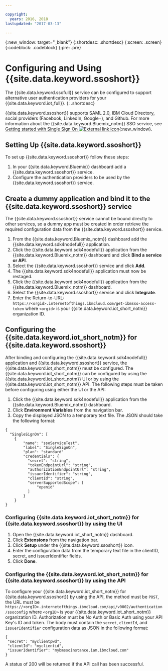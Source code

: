 ```yaml
---

copyright:
  years: 2016, 2018
lastupdated: "2017-03-13"

---
```


{:new_window: target="\_blank"}
{:shortdesc: .shortdesc}
{:screen: .screen}
{:codeblock: .codeblock}
{:pre: .pre}

# Configuring and Using {{site.data.keyword.ssoshort}}

The {{site.data.keyword.ssofull}} service can be configured to support alternative user authentication providers for your {{site.data.keyword.iot_full}}.
{: .shortdesc}

{{site.data.keyword.ssoshort}} supports SAML 2.0, IBM Cloud Directory, social providers (Facebook, LinkedIn, Google+), and Github. For more information about the {{site.data.keyword.Bluemix_notm}} SSO service, see [Getting started with Single Sign On ![External link icon](../../icons/launch-glyph.svg)](https://console.{DomainName}/docs/services/SingleSignOn/index.html){:new_window}.

## Setting Up {{site.data.keyword.ssoshort}}

To set up {{site.data.keyword.ssoshort}} follow these steps:

1. In your {{site.data.keyword.Bluemix}} dashboard add a {{site.data.keyword.ssoshort}} service.
2. Configure the authentication providers to be used by the {{site.data.keyword.ssoshort}} service.

## Create a dummy application and bind it to the {{site.data.keyword.ssoshort}} service

The {{site.data.keyword.ssoshort}} service cannot be bound directly to other services, so a dummy app must be created in order retrieve the required configuration data from the {{site.data.keyword.ssoshort}} service.

1. From the {{site.data.keyword.Bluemix_notm}} dashboard add the {{site.data.keyword.sdk4nodefull}} application.
2. Click the {{site.data.keyword.sdk4nodefull}} application from the {{site.data.keyword.Bluemix_notm}} dashboard and click **Bind a service or API**.
3. Select the {{site.data.keyword.ssoshort}} service and click **Add**.
4. The {{site.data.keyword.sdk4nodefull}} application must now be restaged.
5. Click the {{site.data.keyword.sdk4nodefull}} application from the {{site.data.keyword.Bluemix_notm}} dashboard.
6. Select the {{site.data.keyword.ssoshort}} service and click **Integrate**.
7. Enter the Return-to-URL:
`https://<orgid>.internetofthings.ibmcloud.com/get-ibmsso-access-token` where `<orgid>` is your {{site.data.keyword.iot_short_notm}} organization ID.

## Configuring the {{site.data.keyword.iot_short_notm}} for {{site.data.keyword.ssoshort}}

After binding and configuring the {{site.data.keyword.sdk4nodefull}} application and {{site.data.keyword.ssoshort}} service, the {{site.data.keyword.iot_short_notm}} must be configured. The {{site.data.keyword.iot_short_notm}} can be configured by using the {{site.data.keyword.iot_short_notm}} UI or by using the {{site.data.keyword.iot_short_notm}} API. The following steps must be taken before configuring using either the UI or the API:

1. Click the {{site.data.keyword.sdk4nodefull}} application from the {{site.data.keyword.Bluemix_notm}} dashboard.
2. Click **Environment Variables** from the navigation bar.
3. Copy the displayed JSON to a temporary text file. The JSON should take the following format:
```
{
  "SingleSignOn": [
    {
        "name": "ssoServiceTest",
        "label": "SingleSignOn",
        "plan": "standard"
        "credentials": {
          "secret": "string",
          "tokenEndpointUrl": "string",
          "authorizationEndpointUrl": "string",
          "issuerIdentifier": "string",
          "clientId": "string",
          "serverSupportedScope": [
              "openid"
          ]
        }
    }
}
```

### Configuring {{site.data.keyword.iot_short_notm}} for {{site.data.keyword.ssoshort}} by using the UI

1. Open the {{site.data.keyword.iot_short_notm}} dashboard.
2. Click **Extensions** from the navigation bar.
3. Click **Setup** under the {{site.data.keyword.ssoshort}} icon.
4. Enter the configuration data from the temporary text file in the clientID, secret, and issuerIdentifier fields.
5. Click **Done**.

### Configuring the {{site.data.keyword.iot_short_notm}} for {{site.data.keyword.ssoshort}} by using the API

To configure your {{site.data.keyword.iot_short_notm}} for {{site.data.keyword.ssoshort}} by using the API, the method must be `POST`, the URL must be `https://<orgID>.internetofthings.ibmcloud.com/api/v0002/authentication/ssoconfig` where `<orgID>` is your {{site.data.keyword.iot_short_notm}} organization ID. Authorization must be No Auth or Basic Auth using your API Key's ID and token. The body must contain the `secret`, `clientId`, and `issuerIdentifier` configuration data as JSON in the following format:
```
{
 "secret": "myclientpwd",
 "clientId": "myclientid",
 "issuerIdentifier": "mybmssoinstance.iam.ibmcloud.com"
}
```

A status of 200 will be returned if the API call has been successful.
